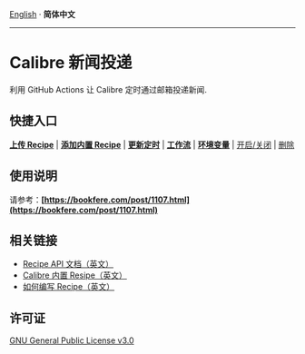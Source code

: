 [English](README.md) · __简体中文__

---

# Calibre 新闻投递

利用 GitHub Actions 让 Calibre 定时通过邮箱投递新闻.

## 快捷入口

 __[上传 Recipe](../../upload/master)__ | __[添加内置 Recipe](../../edit/master/recipe_list.txt)__ | __[更新定时](../../edit/master/.github/workflows/calibre-news.yml)__ | __[工作流](../../actions/workflows/calibre-news.yml)__ | __[环境变量](../../settings/environments)__ | [开启/关闭](../../settings/actions) | [删除](../../settings#danger-zone)

## 使用说明

请参考：__[https://bookfere.com/post/1107.html](https://bookfere.com/post/1107.html)__

## 相关链接

* [Recipe API 文档（英文）](https://manual.calibre-ebook.com/news_recipe.html)
* [Calibre 内置 Resipe（英文）](https://github.com/kovidgoyal/calibre/tree/master/recipes)
* [如何编写 Recipe（英文）](https://manual.calibre-ebook.com/news.html)

## 许可证

[GNU General Public License v3.0](LICENSE)